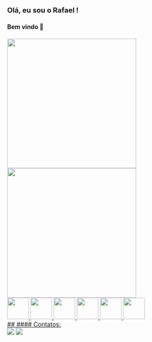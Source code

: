 ##
### Olá, eu sou o Rafael ! 
#### Bem vindo 👋




<div>
<a href="https://github.com/MontenegroRafael">
<img width="300em" src="https://github-readme-stats.vercel.app/api/top-langs/?username=MontenegroRafael&layout=compact&langs_count=7&theme=dark"/>
<img width="300em" src="https://github-readme-stats.vercel.app/api?username=MontenegroRafael&show_icons=true&theme=dark&include_all_commits=true&count_private=true"/>
</div>

<div>
<img width="50em" src="https://cdn.jsdelivr.net/gh/devicons/devicon/icons/jupyter/jupyter-original-wordmark.svg" />

<img width="50em" src="https://cdn.jsdelivr.net/gh/devicons/devicon/icons/python/python-original-wordmark.svg" />

<img width="50em" src="https://cdn.jsdelivr.net/gh/devicons/devicon/icons/csharp/csharp-original.svg" />

<img width="50em" src="https://cdn.jsdelivr.net/gh/devicons/devicon/icons/git/git-original.svg" />

<img width="50em" src="https://cdn.jsdelivr.net/gh/devicons/devicon/icons/javascript/javascript-plain.svg" />

<img width="50em" src="https://cdn.jsdelivr.net/gh/devicons/devicon/icons/jetbrains/jetbrains-original.svg" />
                                                       

</div>       
##
#### Contatos:
<div>
<a href = "mailto:rafaelmrc3@gmail.com"><img src="https://img.shields.io/badge/Gmail-D14836?style=for-the-badge&logo=gmail&logoColor=white" target="_blank"></a>
<a href="https://www.linkedin.com/in/rafaelmrc" target="_blank"><img src="https://img.shields.io/badge/-LinkedIn-%230077B5?style=for-the-badge&logo=linkedin&logoColor=white" target="_blank"></a>   
</div>



<!--
**MontenegroRafael/MontenegroRafael** is a ✨ _special_ ✨ repository because its `README.md` (this file) appears on your GitHub profile.

Here are some ideas to get you started:

- 🔭 I’m currently working on ...
- 🌱 I’m currently learning ...
- 👯 I’m looking to collaborate on ...
- 🤔 I’m looking for help with ...
- 💬 Ask me about ...
- 📫 How to reach me: ...
- 😄 Pronouns: ...
- ⚡ Fun fact: ...
-->
